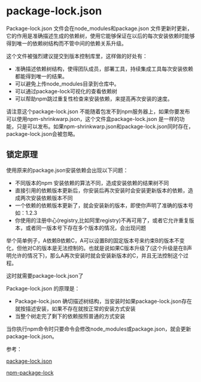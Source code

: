 # package-lock.json

Package-lock.json 文件会在node_modules和package.json 文件更新时更新，它的作用是准确描述生成的依赖树，使用它能够保证在以后的每次安装依赖时能够得到唯一的依赖树结构而不管中间的依赖关系升级。

这个文件被强烈建议提交到版本控制库里，这样做的好处有：

* 准确描述依赖树结构，使得团队成员，部署工具，持续集成工具每次安装依赖都能得到唯一的结果。
* 可以避免上传node_modules目录到仓库中。
* 可以通过package-lock可视化的查看依赖树
* 可以帮助npm跳过重复性检查来安装依赖，来提高再次安装的速度。

请注意这个package-lock.json 不能随着包发不到npm服务器上，如果你要发布可以使用npm-shrinkwarp.json，这个文件盒package-lock.json 是一样的功能，只是可以发布。如果npm-shrinkwarp.json和package-lock.json同时存在，package-lock.json会被忽略。

## 锁定原理

使用原来的package.json安装依赖会出现以下问题：

* 不同版本的npm 安装依赖的算法不同，造成安装依赖的结果树不同
* 直接引用的依赖版本更新后，你安装后再次安装时会安装更新版本的依赖，造成两次安装依赖版本不同
* 一个依赖的依赖版本更新了，就会安装新的版本，即使你声明了准确的版本号如：1.2.3
* 你使用的注册中心(registry,比如阿里registry)不再可用了，或者它允许重复版本，或者同一版本号下存在多个版本的情况，会出现问题

举个简单例子，A依赖B依赖C，A可以设置B的固定版本号来约束B的版本不变化，但他对C的版本是无法控制的。也就是说如果C版本升级了(这个升级是在B声明允许的情况下)，那么A再次安装时就会安装新版本的C，并且无法控制这个过程。

这时就需要package-lock.json了

Package-lock.json 的原理是：

* Package-lock.json 确切描述树结构，当安装时如果package-lock.json存在就按描述安装，如果不存在就按正常的安装方式安装
* 当整个树走完了剩下的依赖按照普通的方式安装

当你执行npm命令时只要命令会修改node_modules或package.json，就会更新package-lock.json。



参考：

[package-lock.json](https://docs.npmjs.com/files/package-lock.json)

[npm-package-lock](https://docs.npmjs.com/files/package-locks)